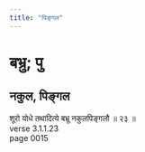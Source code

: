 ```yaml
---
title: "पिङ्गल"
---
```


# बभ्रु; पु
## नकुल, पिङ्गल
शूरो योधे तथादित्ये बभ्रू नकुलपिङ्गलौ ॥ २३ ॥<br />verse 3.1.1.23<br />page 0015

